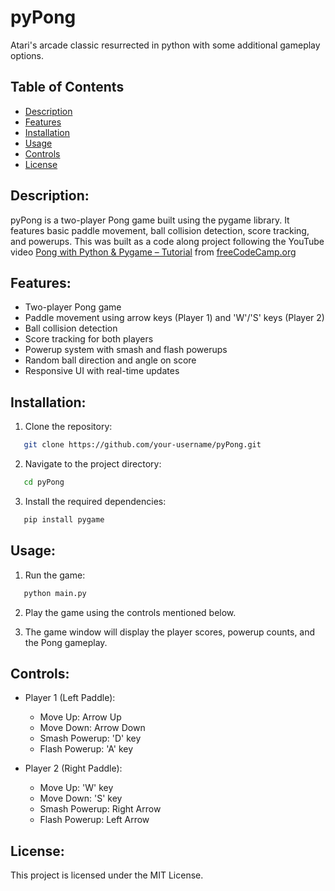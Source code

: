 # pyPong

Atari's arcade classic resurrected in python with some additional gameplay options.

## Table of Contents
- [Description](#description)
- [Features](#features)
- [Installation](#installation)
- [Usage](#usage)
- [Controls](#controls)
- [License](#license)

## Description:

pyPong is a two-player Pong game built using the pygame library. It features basic paddle movement, ball collision detection, score tracking, and powerups. This was built as a code along project following the YouTube video [Pong with Python & Pygame – Tutorial](https://www.youtube.com/watch?v=tS8F7_X2qB0) from [freeCodeCamp.org](freeCodeCamp.org)

## Features:

- Two-player Pong game
- Paddle movement using arrow keys (Player 1) and 'W'/'S' keys (Player 2)
- Ball collision detection
- Score tracking for both players
- Powerup system with smash and flash powerups
- Random ball direction and angle on score
- Responsive UI with real-time updates

## Installation:

1. Clone the repository:
```sh
   git clone https://github.com/your-username/pyPong.git
```
2. Navigate to the project directory:
```sh
   cd pyPong
```
3. Install the required dependencies:
```sh
   pip install pygame
```
## Usage:

1. Run the game:
```sh
   python main.py
```
2. Play the game using the controls mentioned below.

3. The game window will display the player scores, powerup counts, and the Pong gameplay.

## Controls:

- Player 1 (Left Paddle):
  - Move Up: Arrow Up
  - Move Down: Arrow Down
  - Smash Powerup: 'D' key
  - Flash Powerup: 'A' key

- Player 2 (Right Paddle):
  - Move Up: 'W' key
  - Move Down: 'S' key
  - Smash Powerup: Right Arrow
  - Flash Powerup: Left Arrow

## License:

This project is licensed under the MIT License.
